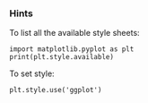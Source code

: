 ### Hints
To list all the available style sheets:

```
import matplotlib.pyplot as plt
print(plt.style.available)
```
To set style:

```
plt.style.use('ggplot')
```
